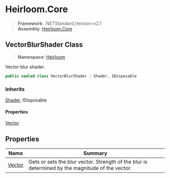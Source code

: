 # Heirloom.Core

> **Framework**: .NETStandard,Version=v2.1  
> **Assembly**: [Heirloom.Core][0]  

## VectorBlurShader Class

> **Namespace**: [Heirloom][0]  

Vector blur shader.

```cs
public sealed class VectorBlurShader : Shader, IDisposable
```

### Inherits

[Shader][1], IDisposable

#### Properties

[Vector][2]

## Properties

| Name        | Summary                                                                                          |
|-------------|--------------------------------------------------------------------------------------------------|
| [Vector][2] | Gets or sets the blur vector. Strength of the blur is determined by the magnitude of the vector. |

[0]: ../../Heirloom.Core.md
[1]: Shader.md
[2]: VectorBlurShader/Vector.md
